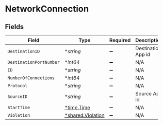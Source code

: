 # NetworkConnection


## Fields

| Field                                                 | Type                                                  | Required                                              | Description                                           |
| ----------------------------------------------------- | ----------------------------------------------------- | ----------------------------------------------------- | ----------------------------------------------------- |
| `DestinationID`                                       | **string*                                             | :heavy_minus_sign:                                    | Destination App id                                    |
| `DestinationPortNumber`                               | **int64*                                              | :heavy_minus_sign:                                    | N/A                                                   |
| `ID`                                                  | **string*                                             | :heavy_minus_sign:                                    | N/A                                                   |
| `NumberOfConnections`                                 | **int64*                                              | :heavy_minus_sign:                                    | N/A                                                   |
| `Protocol`                                            | **string*                                             | :heavy_minus_sign:                                    | N/A                                                   |
| `SourceID`                                            | **string*                                             | :heavy_minus_sign:                                    | Source App id                                         |
| `StartTime`                                           | [*time.Time](https://pkg.go.dev/time#Time)            | :heavy_minus_sign:                                    | N/A                                                   |
| `Violation`                                           | [*shared.Violation](../../models/shared/violation.md) | :heavy_minus_sign:                                    | N/A                                                   |